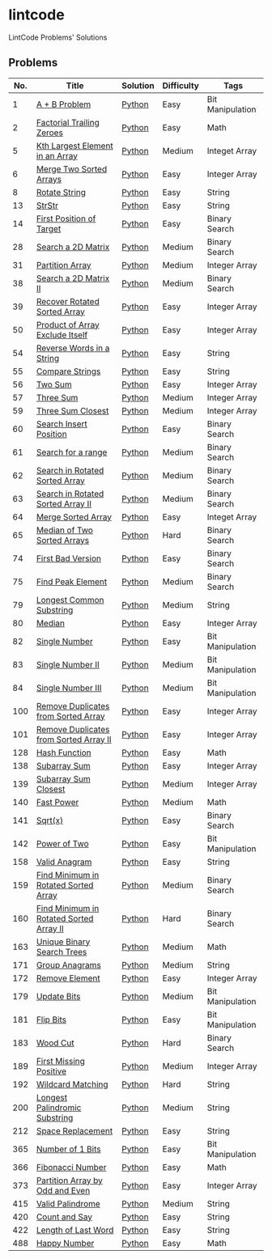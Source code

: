 # lintcode
LintCode Problems' Solutions

## Problems

| No.  | Title                                                        | Solution                                                     | Difficulty | Tags             |
| ---- | ------------------------------------------------------------ | ------------------------------------------------------------ | ---------- | ---------------- |
| 1 | [A + B Problem](https://www.lintcode.com/problem/a-b-problem/) | [Python](algorithms/1_sum_of_two_integers.py) | Easy | Bit Manipulation |
| 2    | [Factorial Trailing Zeroes](https://www.lintcode.com/problem/trailing-zeros/) | [Python](algorithms/2_factorial_trailing_zeroes.py)          | Easy       | Math             |
| 5    | [Kth Largest Element in an Array](https://www.lintcode.com/problem/kth-largest-element/description) | [Python](algorithms/5_kth_largest_element_in_an_array.py)    | Medium     | Integet Array    |
| 6    | [Merge Two Sorted Arrays](https://www.lintcode.com/problem/merge-two-sorted-arrays/) | [Python](algorithms/6_merge_sorted_array_ii.py)              | Easy       | Integer Array    |
| 8    | [Rotate String](http://www.lintcode.com/en/problem/rotate-string/) | [Python](algorithms/2_valid_anagram.py)                      | Easy       | String           |
| 13   | [StrStr](https://www.lintcode.com/problem/implement-strstr/) | [Python](algorithms/13_str_str.py)                           | Easy       | String           |
| 14   | [First Position of Target](https://www.lintcode.com/problem/first-position-of-target/) | [Python](algorithms/14_first_position_of_target.py)          | Easy       | Binary Search    |
| 28   | [Search a 2D Matrix](https://www.lintcode.com/problem/search-a-2d-matrix/description) | [Python](algorithms/28_search_a_2d_matrix.py)                | Medium     | Binary Search    |
| 31   | [Partition Array](https://www.lintcode.com/problem/partition-array/) | [Python](algorithms/31_partition_array.py)                   | Medium     | Integer Array    |
| 38   | [Search a 2D Matrix II](https://leetcode.com/problems/search-a-2d-matrix-ii/) | [Python](algorithms/38_search_a_2d_matrix_ii.py)             | Medium     | Binary Search    |
| 39   | [Recover Rotated Sorted Array](https://www.lintcode.com/problem/recover-rotated-sorted-array/) | [Python](algorithms/39_recover_rotated_sorted_array.py)      | Easy       | Integer Array    |
| 50   | [Product of Array Exclude Itself](https://www.lintcode.com/problem/product-of-array-exclude-itself/) | [Python](algorithms/50_product_of_array_exclude_itself.py)   | Easy       | Integer Array    |
| 54   | [Reverse Words in a String](https://www.lintcode.com/problem/reverse-words-in-a-string/) | [Python](algorithms/54_reverse_words_in_a_string.py)         | Easy       | String           |
| 55   | [Compare Strings](http://www.lintcode.com/en/problem/compare-strings/) | [Python](algorithms/55_compare_strings.py)                   | Easy       | String           |
| 56   | [Two Sum](https://www.lintcode.com/problem/two-sum/)         | [Python](algorithms/56_two_sum.py)                           | Easy       | Integer Array    |
| 57   | [Three Sum](https://www.lintcode.com/problem/3sum/description) | [Python](algorithms/57_three_sum.py)                         | Medium     | Integer Array    |
| 59   | [Three Sum Closest](https://www.lintcode.com/problem/3sum-closest/) | [Python](algorithms/59_three_sum_closest.py)                 | Medium     | Integer Array    |
| 60   | [Search Insert Position](https://www.lintcode.com/problem/search-insert-position/) | [Python](algorithms/60_search_insert_position.py)            | Easy       | Binary Search    |
| 61   | [Search for a range](http://www.lintcode.com/en/problem/search-for-a-range/) | [Python](algorithms/61_search_for_a_range.py)                | Medium     | Binary Search    |
| 62   | [Search in Rotated Sorted Array](https://www.lintcode.com/problem/search-in-rotated-sorted-array/) | [Python](algorithms/62_search_in_rotated_sorted_array.py)    | Medium     | Binary Search    |
| 63   | [Search in Rotated Sorted Array II](https://www.lintcode.com/problem/search-in-rotated-sorted-array-ii/) | [Python](algorithms/62_search_in_rotated_sorted_array.py)    | Medium     | Binary Search    |
| 64   | [Merge Sorted Array](https://www.lintcode.com/problem/merge-sorted-array/description) | [Python](algorithms/64_merge_sorted_array.py)                | Easy       | Integet Array    |
| 65   | [Median of Two Sorted Arrays](https://www.lintcode.com/problem/median-of-two-sorted-arrays/) | [Python](algorithms/65_median_of_two_sorted_arrays.py)       | Hard       | Binary Search    |
| 74   | [First Bad Version](https://www.lintcode.com/problem/first-bad-version/) | [Python](algorithms/74_first_bad_version.py)                 | Easy       | Binary Search    |
| 75   | [Find Peak Element](https://www.lintcode.com/problem/find-peak-element/) | [Python](algorithms/75_find_peak_element.py)                 | Medium     | Binary Search    |
| 79   | [Longest Common Substring](http://www.lintcode.com/en/problem/longest-common-substring/) | [Python](algorithms/79_longest_common_substring.py)          | Medium     | String           |
| 80   | [Median](https://www.lintcode.com/problem/median/description) | [Python](algorithms/80_median.py)                            | Easy       | Integer Array    |
| 82   | [Single Number](https://www.lintcode.com/problem/single-number/) | [Python](algorithms/82_single_number.py)                     | Easy       | Bit Manipulation |
| 83   | [Single Number II](https://www.lintcode.com/problem/single-number-ii/) | [Python](algorithms/83_single_number_ii.py)                  | Medium     | Bit Manipulation |
| 84   | [Single Number III](https://www.lintcode.com/problem/single-number-iii/) | [Python](algorithms/84_single_number_iii.py)                 | Medium     | Bit Manipulation |
| 100  | [Remove Duplicates from Sorted Array](https://www.lintcode.com/problem/remove-duplicates-from-sorted-array/) | [Python](algorithms/100_remove_duplicates_from_sorted_array.py) | Easy       | Integer Array    |
| 101  | [Remove Duplicates from Sorted Array II](https://www.lintcode.com/problem/remove-duplicates-from-sorted-array-ii/) | [Python](algorithms/63_remove_duplicates_from_sorted_array_ii.py) | Easy       | Integer Array    |
| 128  | [Hash Function](https://www.lintcode.com/problem/hash-function/description) | [Python](algorithms/128_hash_code.py)                        | Easy       | Math             |
| 138  | [Subarray Sum](https://www.lintcode.com/problem/subarray-sum/) | [Python](algorithms/138_subarray_sum.py)                     | Easy       | Integer Array    |
| 139  | [Subarray Sum Closest](https://www.lintcode.com/problem/subarray-sum-closest/) | [Python](algorithms/139_subarray_sum_closest.py)             | Medium     | Integer Array    |
| 140  | [Fast Power](https://www.lintcode.com/problem/fast-power/)   | [Python](algorithms/140_fast_power.py)                       | Medium     | Math             |
| 141  | [Sqrt(x)](https://www.lintcode.com/problem/sqrtx/)           | [Python](algorithms/141_sqrt_x.py)                           | Easy       | Binary Search    |
| 142  | [Power of Two](https://www.lintcode.com/problem/o1-check-power-of-2/description) | [Python](algorithms/142_power_of_two.py)                     | Easy       | Bit Manipulation |
| 158  | [Valid Anagram](https://www.lintcode.com/problem/valid-anagram) | [Python](algorithms/158_valid_anagram.py)                    | Easy       | String           |
| 159  | [Find Minimum in Rotated Sorted Array](https://www.lintcode.com/problem/find-minimum-in-rotated-sorted-array/) | [Python](algorithms/159_find_minimum_in_rotated_sorted_array.py) | Medium     | Binary Search    |
| 160  | [Find Minimum in Rotated Sorted Array II](https://www.lintcode.com/problem/search-in-rotated-sorted-array-ii/) | [Python](algorithms/160_find_minimum_in_rotated_sorted_array_ii.py) | Hard       | Binary Search    |
| 163  | [Unique Binary Search Trees](https://www.lintcode.com/problem/unique-binary-search-trees/) | [Python](algorithms/163_unique_binary_search_trees.py)       | Medium     | Math             |
| 171  | [Group Anagrams](http://www.lintcode.com/en/problem/anagrams/) | [Python](algorithms/171_group_anagrams.py)                   | Medium     | String           |
| 172  | [Remove Element](http://www.lintcode.com/en/problem/remove-element/) | [Python](algorithms/172_remove_element.py)                   | Easy       | Integer Array    |
| 179  | [Update Bits](https://www.lintcode.com/problem/update-bits/) | [Python](algorithms/179_update_bits.py)                      | Medium     | Bit Manipulation |
| 181  | [Flip Bits](https://www.lintcode.com/problem/flip-bits/description) | [Python](algorithms/181_flip_bits.py)                        | Easy       | Bit Manipulation |
| 183  | [Wood Cut](https://www.lintcode.com/problem/wood-cut/)       | [Python](algorithms/183_wood_cut.py)                         | Hard       | Binary Search    |
| 189  | [First Missing Positive](https://www.lintcode.com/problem/first-missing-positive/) | [Python](algorithms/189_first_missing_positive.py)           | Medium     | Integer Array    |
| 192  | [Wildcard Matching](https://www.lintcode.com/problem/wildcard-matching/) | [Python](algorithms/192_wildcard_matching.py)                | Hard       | String           |
| 200  | [Longest Palindromic Substring](https://www.lintcode.com/problem/longest-palindromic-substring/) | [Python](algorithms/200_longest_palindromic_substring.py)    | Medium     | String           |
| 212  | [Space Replacement](https://www.lintcode.com/problem/space-replacement/) | [Python](algorithms/212_space_replacement.py)                | Easy       | String           |
| 365 | [Number of 1 Bits](https://www.lintcode.com/problem/count-1-in-binary/) | [Python](algorithms/365_number_of_1_bits.py) | Easy | Bit Manipulation |
| 366 | [Fibonacci Number](https://www.lintcode.com/problem/fibonacci/) | [Python](algorithms/366_fibonacci_number.py) | Easy | Math |
| 373  | [Partition Array by Odd and Even](https://www.lintcode.com/problem/partition-array-by-odd-and-even/) | [Python](algorithms/373_partition_array_by_odd_and_even.py)  | Easy       | Integer Array    |
| 415  | [Valid Palindrome](https://www.lintcode.com/problem/valid-palindrome/) | [Python](algorithms/415_valid_palindrome.py)                 | Medium     | String           |
| 420  | [Count and Say](https://www.lintcode.com/problem/count-and-say/) | [Python](algorithms/420_count_and_say.py)                    | Easy       | String           |
| 422  | [Length of Last Word](https://www.lintcode.com/problem/length-of-last-word/) | [Python](algorithms/422_length_of_last_word.py)              | Easy       | String           |
| 488  | [Happy Number](https://www.lintcode.com/problem/happy-number/) | [Python](algorithms/488_happy_number.py)                     | Easy       | Math             |

